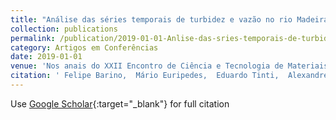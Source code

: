 ```yaml
---
title: "Análise das séries temporais de turbidez e vazão no rio Madeira para desenvolvimento de um modelo preditivo multiparâmetro para vazão do rio"
collection: publications
permalink: /publication/2019-01-01-Anlise-das-sries-temporais-de-turbidez-e-vazo-no-rio-Madeira-para-desenvolvimento-de-um-modelo-preditivo-multiparmetro-para-vazo-do-rio
category: Artigos em Conferências
date: 2019-01-01
venue: 'Nos anais do XXII Encontro de Ciência e Tecnologia de Materiais e Modelagem Computacional'
citation: ' Felipe Barino,  Mário Euripedes,  Eduardo Tinti,  Alexandre Santos, &quot;Análise das séries temporais de turbidez e vazão no rio Madeira para desenvolvimento de um modelo preditivo multiparâmetro para vazão do rio.&quot; Nos anais do XXII Encontro de Ciência e Tecnologia de Materiais e Modelagem Computacional, 2019.'
---
```

Use [Google Scholar](https://scholar.google.com/scholar?q=Análise+das+séries+temporais+de+turbidez+e+vazão+no+rio+Madeira+para+desenvolvimento+de+um+modelo+preditivo+multiparâmetro+para+vazão+do+rio){:target="_blank"} for full citation